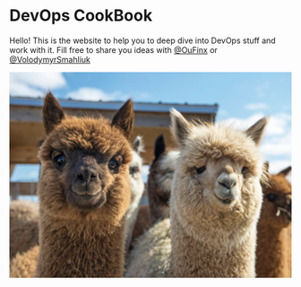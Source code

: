 # DevOps CookBook

Hello! This is the website to help you to deep dive into DevOps stuff and work with it. Fill free to share you ideas with [@OuFinx](https://github.com/OuFinx) or [@VolodymyrSmahliuk](https://github.com/VolodymyrSmahliuk)

![img](./static/alpacas.png)